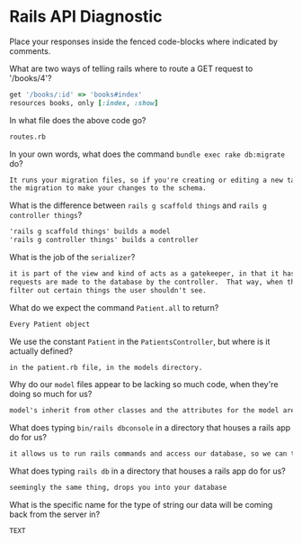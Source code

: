# Rails API Diagnostic

Place your responses inside the fenced code-blocks where indicated by comments.


What are two ways of telling rails where to route a GET request to '/books/4'?

```rb
get '/books/:id' => 'books#index'
resources books, only [:index, :show]
```

In what file does the above code go?

```md
routes.rb
```

In your own words, what does the command `bundle exec rake db:migrate` do?

```md
It runs your migration files, so if you're creating or editing a new table, once you've done all your editing, you run
the migration to make your changes to the schema.
```

What is the difference between `rails g scaffold things` and
`rails g controller things`?

```md
'rails g scaffold things' builds a model
'rails g controller things' builds a controller
```

What is the job of the `serializer`?

```md
it is part of the view and kind of acts as a gatekeeper, in that it has specific items that it will show the user when
requests are made to the database by the controller.  That way, when the user requests information about a patient, the serializer will
filter out certain things the user shouldn't see.
```

What do we expect the command `Patient.all` to return?

```md
Every Patient object
```

We use the constant `Patient` in the `PatientsController`, but where is it
actually defined?

```md
in the patient.rb file, in the models directory.
```

Why do our `model` files appear to be lacking so much code, when they're doing
so much for us?

```md
model's inherit from other classes and the attributes for the model are in the schema/database.  methods will go in the model files.
```

What does typing `bin/rails dbconsole` in a directory that houses a rails app do for
us?

```md
it allows us to run rails commands and access our database, so we can test the app/database in our terminal
```

What does typing `rails db` in a directory that houses a rails app do for us?

```md
seemingly the same thing, drops you into your database
```

What is the specific name for the type of string our data will be coming back
from the server in?

```md
TEXT 
```
